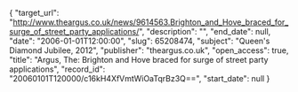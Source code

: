 {
  "target_url": "http://www.theargus.co.uk/news/9614563.Brighton_and_Hove_braced_for_surge_of_street_party_applications/", 
  "description": "", 
  "end_date": null, 
  "date": "2006-01-01T12:00:00", 
  "slug": 65208474, 
  "subject": "Queen's Diamond Jubilee, 2012", 
  "publisher": "theargus.co.uk", 
  "open_access": true, 
  "title": "Argus, The: Brighton and Hove braced for surge of street party applications", 
  "record_id": "20060101T120000/c16kH4XfVmtWiOaTqrBz3Q==", 
  "start_date": null
}

